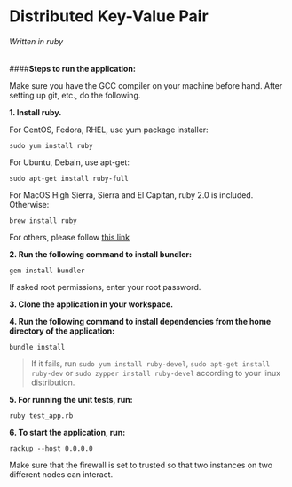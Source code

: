 # Distributed Key-Value Pair
###### Written in ruby

####**Steps to run the application:**

Make sure you have the GCC compiler on your machine before hand. After setting up git, etc., do the following.

**1. Install ruby.**

For CentOS, Fedora, RHEL, use yum package installer:

`sudo yum install ruby`

For Ubuntu, Debain, use apt-get:

`sudo apt-get install ruby-full`

For MacOS High Sierra, Sierra and El Capitan, ruby 2.0 is included. Otherwise: 

`brew install ruby`

For others, please follow [this link](https://www.ruby-lang.org/en/documentation/installation)


**2. Run the following command to install bundler:**

`gem install bundler`

If asked root permissions, enter your root password.

**3. Clone the application in your workspace.**

**4. Run the following command to install dependencies from the home directory of the application:**

`bundle install`

> If it fails, run `sudo yum install ruby-devel`, `sudo apt-get install ruby-dev` or `sudo zypper install ruby-devel` according to your linux distribution.

**5. For running the unit tests, run:**

`ruby test_app.rb`

**6. To start the application, run:**

`rackup --host 0.0.0.0`

Make sure that the firewall is set to trusted so that two instances on two different nodes can interact.

